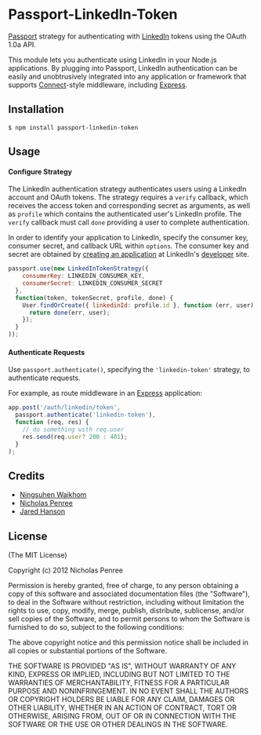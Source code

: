 # Passport-LinkedIn-Token

[Passport](http://passportjs.org/) strategy for authenticating with [LinkedIn](http://linkedin.com/) tokens
using the OAuth 1.0a API.

This module lets you authenticate using LinkedIn in your Node.js applications.
By plugging into Passport, LinkedIn authentication can be easily and
unobtrusively integrated into any application or framework that supports
[Connect](http://www.senchalabs.org/connect/)-style middleware, including
[Express](http://expressjs.com/).

## Installation

    $ npm install passport-linkedin-token

## Usage

#### Configure Strategy

The LinkedIn authentication strategy authenticates users using a LinkedIn account
and OAuth tokens.  The strategy requires a `verify` callback, which receives the
access token and corresponding secret as arguments, as well as `profile` which
contains the authenticated user's LinkedIn profile.   The `verify` callback must
call `done` providing a user to complete authentication.

In order to identify your application to LinkedIn, specify the consumer key,
consumer secret, and callback URL within `options`.  The consumer key and secret
are obtained by [creating an application](https://dev.linkedin.com/apps) at
LinkedIn's [developer](https://dev.linkedin.com/) site.

```javascript
passport.use(new LinkedInTokenStrategy({
    consumerKey: LINKEDIN_CONSUMER_KEY,
    consumerSecret: LINKEDIN_CONSUMER_SECRET
  },
  function(token, tokenSecret, profile, done) {
    User.findOrCreate({ linkedinId: profile.id }, function (err, user) {
      return done(err, user);
    });
  }
));
```
#### Authenticate Requests

Use `passport.authenticate()`, specifying the `'linkedin-token'` strategy, to
authenticate requests.

For example, as route middleware in an [Express](http://expressjs.com/)
application:

```javascript
app.post('/auth/linkedin/token',
  passport.authenticate('linkedin-token'),
  function (req, res) {
    // do something with req.user
    res.send(req.user? 200 : 401);
  }
);
```

## Credits

  - [Ningsuhen Waikhom](http://github.com/ningsuhen)
  - [Nicholas Penree](https://github.com/drudge/passport-twitter-token)
  - [Jared Hanson](http://github.com/jaredhanson)

## License

(The MIT License)

Copyright (c) 2012 Nicholas Penree

Permission is hereby granted, free of charge, to any person obtaining a copy of
this software and associated documentation files (the "Software"), to deal in
the Software without restriction, including without limitation the rights to
use, copy, modify, merge, publish, distribute, sublicense, and/or sell copies of
the Software, and to permit persons to whom the Software is furnished to do so,
subject to the following conditions:

The above copyright notice and this permission notice shall be included in all
copies or substantial portions of the Software.

THE SOFTWARE IS PROVIDED "AS IS", WITHOUT WARRANTY OF ANY KIND, EXPRESS OR
IMPLIED, INCLUDING BUT NOT LIMITED TO THE WARRANTIES OF MERCHANTABILITY, FITNESS
FOR A PARTICULAR PURPOSE AND NONINFRINGEMENT. IN NO EVENT SHALL THE AUTHORS OR
COPYRIGHT HOLDERS BE LIABLE FOR ANY CLAIM, DAMAGES OR OTHER LIABILITY, WHETHER
IN AN ACTION OF CONTRACT, TORT OR OTHERWISE, ARISING FROM, OUT OF OR IN
CONNECTION WITH THE SOFTWARE OR THE USE OR OTHER DEALINGS IN THE SOFTWARE.